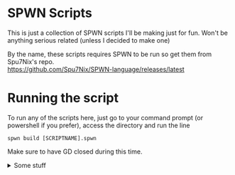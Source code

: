 # SPWN Scripts
This is just a collection of SPWN scripts I'll be making just for fun. Won't be anything serious related (unless I decided to make one)

By the name, these scripts requires SPWN to be run so get them from Spu7Nix's repo. <br>
https://github.com/Spu7Nix/SPWN-language/releases/latest

# Running the script
To run any of the scripts here, just go to your command prompt (or powershell if you prefer), access the directory and run the line

    spwn build [SCRIPTNAME].spwn
    
Make sure to have GD closed during this time.






<details><summary>Some stuff</summary>
    <p>
        <br><br><br>
        I honestly don't know if I'll use this for longer than a month so 
    </p>
</details>

